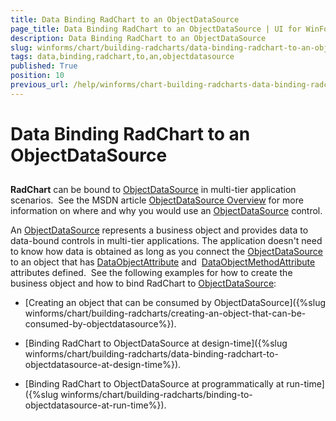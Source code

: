 ```yaml
---
title: Data Binding RadChart to an ObjectDataSource
page_title: Data Binding RadChart to an ObjectDataSource | UI for WinForms Documentation
description: Data Binding RadChart to an ObjectDataSource
slug: winforms/chart/building-radcharts/data-binding-radchart-to-an-objectdatasource
tags: data,binding,radchart,to,an,objectdatasource
published: True
position: 10
previous_url: /help/winforms/chart-building-radcharts-data-binding-radchart-to-an-objectdatasource.html
---
```


# Data Binding RadChart to an ObjectDataSource



## 

__RadChart__ can be bound to [ObjectDataSource](http://msdn2.microsoft.com/en-us/library/system.web.ui.webcontrols.objectdatasource.aspx) in multi-tier application scenarios.  See the MSDN article [ObjectDataSource Overview](http://msdn2.microsoft.com/en-us/library/9a4kyhcx.aspx) for more information on where and why you would use an [ObjectDataSource](http://msdn2.microsoft.com/en-us/library/system.web.ui.webcontrols.objectdatasource.aspx) control.

An [ObjectDataSource](http://msdn2.microsoft.com/en-us/library/system.web.ui.webcontrols.objectdatasource.aspx) represents a business object and provides data to data-bound controls in multi-tier applications. The application doesn't need to know how data is obtained as long as you connect the [ObjectDataSource](http://msdn2.microsoft.com/en-us/library/system.web.ui.webcontrols.objectdatasource.aspx) to an object that has [DataObjectAttribute](http://msdn2.microsoft.com/en-us/library/system.componentmodel.dataobjectattribute.aspx) and  [DataObjectMethodAttribute](http://msdn2.microsoft.com/en-us/library/system.componentmodel.dataobjectmethodattribute.aspx) attributes defined.  See the following examples for how to create the business object and how to bind RadChart to [ObjectDataSource](http://msdn2.microsoft.com/en-us/library/system.web.ui.webcontrols.objectdatasource.aspx):

* [Creating an object that can be consumed by ObjectDataSource]({%slug winforms/chart/building-radcharts/creating-an-object-that-can-be-consumed-by-objectdatasource%}). 
		  

* [Binding RadChart to ObjectDataSource at design-time]({%slug winforms/chart/building-radcharts/data-binding-radchart-to-objectdatasource-at-design-time%}). 
		  

* [Binding RadChart to ObjectDataSource at programmatically at run-time]({%slug winforms/chart/building-radcharts/binding-to-objectdatasource-at-run-time%}). 
		  
